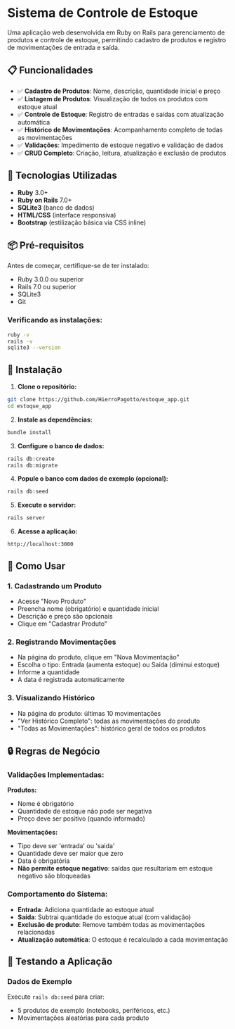 # Sistema de Controle de Estoque

Uma aplicação web desenvolvida em Ruby on Rails para gerenciamento de produtos e controle de estoque, permitindo cadastro de produtos e registro de movimentações de entrada e saída.

## 📋 Funcionalidades

- ✅ **Cadastro de Produtos**: Nome, descrição, quantidade inicial e preço
- ✅ **Listagem de Produtos**: Visualização de todos os produtos com estoque atual
- ✅ **Controle de Estoque**: Registro de entradas e saídas com atualização automática
- ✅ **Histórico de Movimentações**: Acompanhamento completo de todas as movimentações
- ✅ **Validações**: Impedimento de estoque negativo e validação de dados
- ✅ **CRUD Completo**: Criação, leitura, atualização e exclusão de produtos

## 🚀 Tecnologias Utilizadas

- **Ruby** 3.0+
- **Ruby on Rails** 7.0+
- **SQLite3** (banco de dados)
- **HTML/CSS** (interface responsiva)
- **Bootstrap** (estilização básica via CSS inline)

## 📦 Pré-requisitos

Antes de começar, certifique-se de ter instalado:

- Ruby 3.0.0 ou superior
- Rails 7.0 ou superior
- SQLite3
- Git

### Verificando as instalações:

```bash
ruby -v
rails -v
sqlite3 --version
```

## 🔧 Instalação

1. **Clone o repositório:**
```bash
git clone https://github.com/HierroPagotto/estoque_app.git
cd estoque_app
```

2. **Instale as dependências:**
```bash
bundle install
```

3. **Configure o banco de dados:**
```bash
rails db:create
rails db:migrate
```

4. **Popule o banco com dados de exemplo (opcional):**
```bash
rails db:seed
```

5. **Execute o servidor:**
```bash
rails server
```

6. **Acesse a aplicação:**
```
http://localhost:3000
```

## 🎯 Como Usar

### 1. Cadastrando um Produto
- Acesse "Novo Produto"
- Preencha nome (obrigatório) e quantidade inicial
- Descrição e preço são opcionais
- Clique em "Cadastrar Produto"

### 2. Registrando Movimentações
- Na página do produto, clique em "Nova Movimentação"
- Escolha o tipo: Entrada (aumenta estoque) ou Saída (diminui estoque)
- Informe a quantidade
- A data é registrada automaticamente

### 3. Visualizando Histórico
- Na página do produto: últimas 10 movimentações
- "Ver Histórico Completo": todas as movimentações do produto
- "Todas as Movimentações": histórico geral de todos os produtos

## 🔒 Regras de Negócio

### Validações Implementadas:

**Produtos:**
- Nome é obrigatório
- Quantidade de estoque não pode ser negativa
- Preço deve ser positivo (quando informado)

**Movimentações:**
- Tipo deve ser 'entrada' ou 'saida'
- Quantidade deve ser maior que zero
- Data é obrigatória
- **Não permite estoque negativo**: saídas que resultariam em estoque negativo são bloqueadas

### Comportamento do Sistema:
- **Entrada**: Adiciona quantidade ao estoque atual
- **Saída**: Subtrai quantidade do estoque atual (com validação)
- **Exclusão de produto**: Remove também todas as movimentações relacionadas
- **Atualização automática**: O estoque é recalculado a cada movimentação

## 🧪 Testando a Aplicação

### Dados de Exemplo
Execute `rails db:seed` para criar:
- 5 produtos de exemplo (notebooks, periféricos, etc.)
- Movimentações aleatórias para cada produto
